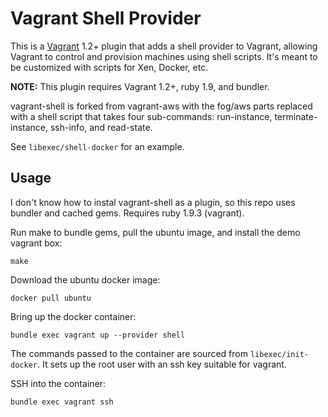 # Vagrant Shell Provider

This is a [Vagrant](http://www.vagrantup.com) 1.2+ plugin that adds a
shell provider to Vagrant, allowing Vagrant to control and provision
machines using shell scripts.  It's meant to be customized with scripts
for Xen, Docker, etc.

**NOTE:** This plugin requires Vagrant 1.2+, ruby 1.9, and bundler.

vagrant-shell is forked from vagrant-aws with the fog/aws parts replaced
with a shell script that takes four sub-commands: run-instance,
terminate-instance, ssh-info, and read-state.

See `libexec/shell-docker` for an example.

## Usage

I don't know how to instal vagrant-shell as a plugin, so this repo uses
bundler and cached gems.  Requires ruby 1.9.3 (vagrant).

Run make to bundle gems, pull the ubuntu image, and install the demo vagrant
box:

    make

Download the ubuntu docker image:

    docker pull ubuntu

Bring up the docker container:

    bundle exec vagrant up --provider shell

The commands passed to the container are sourced from `libexec/init-docker`.
It sets up the root user with an ssh key suitable for vagrant.

SSH into the container:

    bundle exec vagrant ssh
